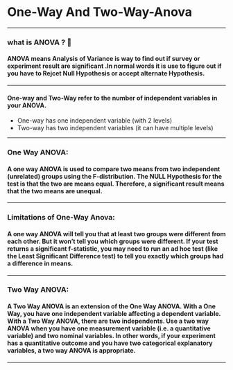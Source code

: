 # One-Way And Two-Way-Anova
___
###  what is ANOVA ?  :thinking:

#### ANOVA means Analysis of Variance is way to find out if survey or experiment result are significant .In normal words it is use to figure out if you have to Rejcet Null Hypothesis or accept alternate Hypothesis.

___
#### One-way and  Two-Way refer to the number of independent variables in your ANOVA.
- One-way has one independent variable (with 2 levels)
- Two-way has two independent variables (it can have multiple levels) 

___

### One Way ANOVA:

#### A one way ANOVA is used to compare two means from two independent (unrelated) groups using the F-distribution. The NULL Hypothesis for the test is that the two  are means equal. Therefore, a significant result means that the two means are unequal.
___
### Limitations of One-Way Anova:

#### A one way ANOVA will tell you that at least two groups were different from each other. But it won’t tell you which groups were different. If your test returns a significant f-statistic, you may need to run an ad hoc test (like the Least Significant Difference test) to tell you exactly which groups had a difference in means.
___
### Two Way ANOVA:

#### A Two Way ANOVA is an extension of the One Way ANOVA. With a One Way, you have one independent variable affecting a dependent variable. With a Two Way ANOVA, there are two independents. Use a two way ANOVA when you have one measurement variable (i.e. a quantitative variable) and two nominal variables. In other words, if your experiment has a quantitative outcome and you have two categorical explanatory variables, a two way ANOVA is appropriate.
___
